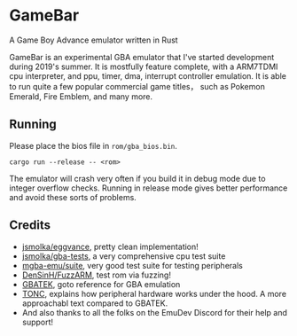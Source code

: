 # GameBar
A Game Boy Advance emulator written in Rust

GameBar is an experimental GBA emulator that I've started development during 2019's summer. It is mostfully feature complete, with a ARM7TDMI cpu interpreter, and ppu, timer, dma, interrupt controller emulation. It is able to run quite a few popular commercial game titles， such as Pokemon Emerald, Fire Emblem, and many more.

## Running
Please place the bios file in `rom/gba_bios.bin`.
```
cargo run --release -- <rom>
```
The emulator will crash very often if you build it in debug mode due to integer overflow checks. Running in release mode gives better performance and avoid these sorts of problems.

## Credits
- [jsmolka/eggvance](https://github.com/jsmolka/eggvance), pretty clean implementation!
- [jsmolka/gba-tests](https://github.com/jsmolka/gba-tests), a very comprehensive cpu test suite
- [mgba-emu/suite](https://github.com/mgba-emu/suite), very good test suite for testing peripherals
- [DenSinH/FuzzARM](https://github.com/DenSinH/FuzzARM), test rom via fuzzing!
- [GBATEK](https://problemkaputt.de/gbatek.htm), goto reference for GBA emulation
- [TONC](https://www.coranac.com/tonc), explains how peripheral hardware works under the hood. A more approachabl text compared to GBATEK.
- And also thanks to all the folks on the EmuDev Discord for their help and support!

